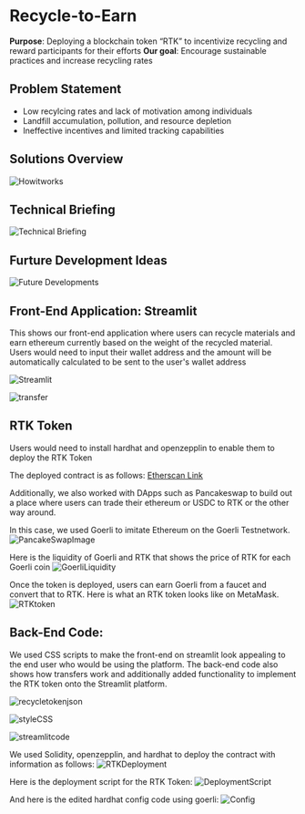 
# Recycle-to-Earn 

<b>Purpose</b>: Deploying a blockchain token “RTK” to incentivize recycling and reward participants for their efforts
<b>Our goal</b>: Encourage sustainable practices and increase recycling rates

## Problem Statement

- Low recylcing rates and lack of motivation among individuals
- Landfill accumulation, pollution, and resource depletion
- Ineffective incentives and limited tracking capabilities 

## Solutions Overview

![Howitworks](howitworks.PNG)

## Technical Briefing

![Technical Briefing](technicalbriefing.PNG)

## Furture Development Ideas

![Future Developments](FutureDevelopments.PNG)

## Front-End Application: Streamlit

This shows our front-end application where users can recycle materials and earn ethereum currently based on the weight of the recycled material. Users would need to input their wallet address and the amount will be automatically calculated to be sent to the user's wallet address

![Streamlit](streamlit.png)

![transfer](transfer.PNG)

## RTK Token

Users would need to install hardhat and openzepplin to enable them to deploy the RTK Token

The deployed contract is as follows:
[Etherscan Link](https://goerli.etherscan.io/address/0xFc81527762b47819ebD33A89bA31635058E61Ff9)

Additionally, we also worked with DApps such as Pancakeswap to build out a place where users can trade their ethereum or USDC to RTK or the other way around. 

In this case, we used Goerli to imitate Ethereum on the Goerli Testnetwork.
![PancakeSwapImage](https://github.com/mr-alex-leonov/Recycle-to-Earn/blob/Ritvik/PancakeswapTransfer.PNG)

Here is the liquidity of Goerli and RTK that shows the price of RTK for each Goerli coin
![GoerliLiquidity](https://github.com/mr-alex-leonov/Recycle-to-Earn/blob/Ritvik/LiquidityPanacakeSwap.PNG)

Once the token is deployed, users can earn Goerli from a faucet and convert that to RTK. Here is what an RTK token looks like on MetaMask.
![RTKtoken](https://github.com/mr-alex-leonov/Recycle-to-Earn/blob/Ritvik/RTKtoken.PNG)

## Back-End Code:

We used CSS scripts to make the front-end on streamlit look appealing to the end user who would be using the platform. The back-end code also shows how transfers work and additionally added functionality to implement the RTK token onto the Streamlit platform. 

![recycletokenjson](recycletokenjson.PNG)

![styleCSS](stylecss.PNG)

![streamlitcode](streamlitcode.PNG)

We used Solidity, openzepplin, and hardhat to deploy the contract with information as follows:
![RTKDeployment](https://github.com/mr-alex-leonov/Recycle-to-Earn/blob/Ritvik/RTKDeployment.PNG)

Here is the deployment script for the RTK Token:
![DeploymentScript](https://github.com/mr-alex-leonov/Recycle-to-Earn/blob/Ritvik/DeploymentScript.PNG)

And here is the edited hardhat config code using goerli:
![Config](https://github.com/mr-alex-leonov/Recycle-to-Earn/blob/Ritvik/ConfigFile.PNG)
